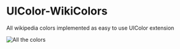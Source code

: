# UIColor-WikiColors
All wikipedia colors implemented as easy to use UIColor extension


![All the colors](https://cdn.meme.am/cache/instances/folder455/500x/74069455.jpg)
